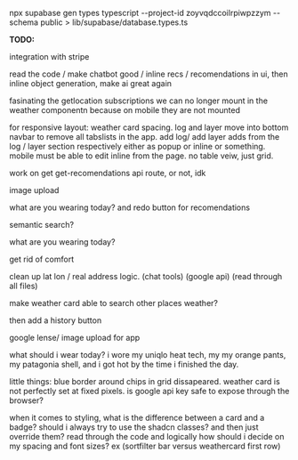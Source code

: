npx supabase gen types typescript --project-id zoyvqdccoilrpiwpzzym --schema public > lib/supabase/database.types.ts


**TODO:**

integration with stripe

read the code / make chatbot good / inline recs / recomendations in ui, then inline object generation, make ai great again

fasinating the getlocation subscriptions we can no longer mount in the weather componentn because on mobile they are not mounted

for responsive layout: weather card spacing. 
log and layer move into bottom navbar to remove all tabslists in the app. add log/ add layer adds from the log / layer section respectively either as popup or inline or something. mobile must be able to edit inline from the page. no table veiw, just grid.


work on get get-recomendations api route, or not, idk

image upload

what are you wearing today? and redo button for recomendations

semantic search?

what are you wearing today?

get rid of comfort

clean up lat lon / real address logic. (chat tools) (google api) (read through all files)

make weather card able to search other places weather?

then add a history button

google lense/ image upload for app

what should i wear today?
i wore my uniqlo heat tech, my my orange pants, my patagonia shell, and i got hot by the time i finished the day.

little things: blue border around chips in grid dissapeared. weather card is not perfectly set at fixed pixels. is google api key safe to expose through the browser?


when it comes to styling, what is the difference between a card and a badge? should i always try to use the shadcn classes? and then just override them?
read through the code
and logically how should i decide on my spacing and font sizes? ex (sortfilter bar versus weathercard first row)